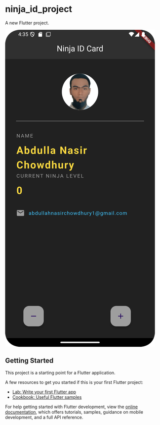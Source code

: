 # ninja_id_project

A new Flutter project.

<!-- ![image alt](https://github.com/Abdullah-Nasir-Chowdhury/ninja_id_project/blob/master/screenshot1.png?raw=true) -->
<!-- ![image alt](https://github.com/Abdullah-Nasir-Chowdhury/ninja_id_project/blob/master/screenshot2.png?raw=true) -->

![image alt](https://github.com/Abdullah-Nasir-Chowdhury/ninja_id_project/blob/master/screenshot1.png?raw=true)

## Getting Started

This project is a starting point for a Flutter application.

A few resources to get you started if this is your first Flutter project:

- [Lab: Write your first Flutter app](https://docs.flutter.dev/get-started/codelab)
- [Cookbook: Useful Flutter samples](https://docs.flutter.dev/cookbook)

For help getting started with Flutter development, view the
[online documentation](https://docs.flutter.dev/), which offers tutorials,
samples, guidance on mobile development, and a full API reference.


